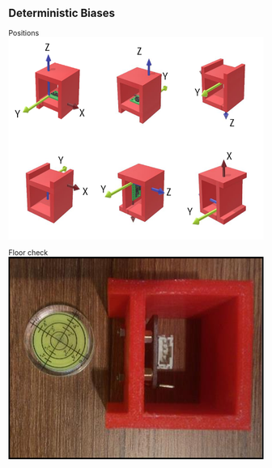 ## Deterministic Biases
Positions
<img src="6_position.png" width="600" height="400" />

Floor check
<img src="6_position_2.png" width="600" height="400" />
